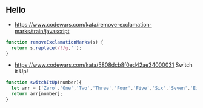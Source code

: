 ## Hello

* https://www.codewars.com/kata/remove-exclamation-marks/train/javascript
```javascript
function removeExclamationMarks(s) {
  return s.replace(/!/g,'');
}
```

* https://www.codewars.com/kata/5808dcb8f0ed42ae34000031
Switch it Up!
```javascript
function switchItUp(number){
  let arr = ['Zero','One','Two','Three','Four','Five','Six','Seven','Eight','Nine'];
  return arr[number];
}
```